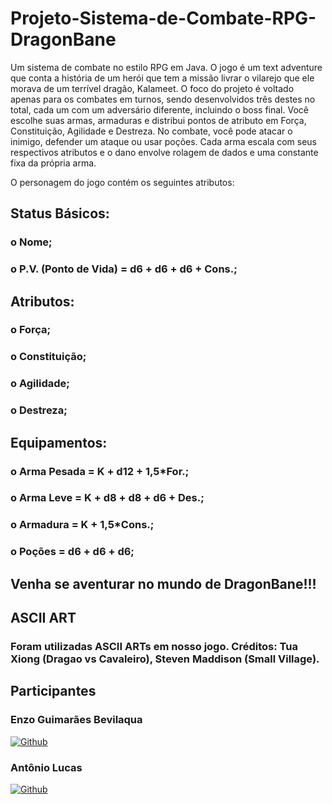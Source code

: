 # Projeto-Sistema-de-Combate-RPG-DragonBane

Um sistema de combate no estilo RPG em Java. O jogo é um text adventure que conta a história de um herói que tem a missão livrar o vilarejo que ele morava de um terrível dragão, Kalameet. O foco do projeto é voltado apenas para os combates em turnos, sendo desenvolvidos três destes no total, cada um com um adversário diferente, incluindo o boss final. Você escolhe suas armas, armaduras e distribui pontos de atributo em Força, Constituição, Agilidade e Destreza. No combate, você pode atacar o inimigo, defender um ataque ou usar poções. Cada arma escala com seus respectivos atributos e o dano envolve rolagem de dados e uma constante fixa da própria arma.

O personagem do jogo contém os seguintes atributos:
## Status Básicos:
  ### o Nome;
  ### o P.V. (Ponto de Vida) = d6 + d6 + d6 + Cons.;
## Atributos:
  ### o Força;
  ### o Constituição;
  ### o Agilidade;
  ### o Destreza;
## Equipamentos:
  ### o Arma Pesada = K + d12 + 1,5*For.;
  ### o Arma Leve = K + d8 + d8 + d6 + Des.;
  ### o Armadura = K + 1,5*Cons.;
  ### o Poções = d6 + d6 + d6;

## Venha se aventurar no mundo de DragonBane!!!

## ASCII ART

### Foram utilizadas ASCII ARTs em nosso jogo. Créditos: Tua Xiong (Dragao vs Cavaleiro), Steven Maddison (Small Village).

## Participantes

### Enzo Guimarães Bevilaqua
[![Github](https://img.shields.io/badge/GitHub-100000?style=for-the-badge&logo=github&logoColor=white)](https://github.com/EnzoGuimaraesBevilaqua) 

### Antônio Lucas
[![Github](https://img.shields.io/badge/GitHub-100000?style=for-the-badge&logo=github&logoColor=white)](https://github.com/Tony38700)
